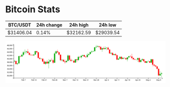 # Bitcoin Stats

BTC/USDT|24h change|24h high|24h low|
|---|---|---|---|
|$31406.04|0.14%|$32162.59|$29039.54|

<img src="./chart.svg">
